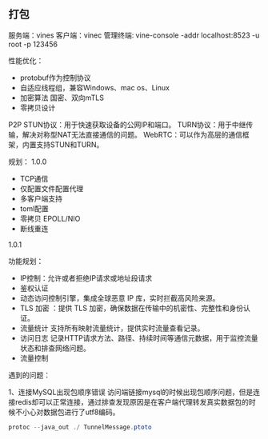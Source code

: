 
## 打包

服务端：vines
客户端：vinec
管理终端: vine-console -addr localhost:8523 -u root -p 123456

性能优化：
- protobuf作为控制协议
- 自适应线程组，兼容Windows、mac os、Linux
- 加密算法 国密、双向mTLS
- 零拷贝设计


P2P
STUN协议：用于快速获取设备的公网IP和端口。
TURN协议：用于中继传输，解决对称型NAT无法直接通信的问题。
WebRTC：可以作为高层的通信框架，内置支持STUN和TURN。


规划：
1.0.0
- TCP通信
- 仅配置文件配置代理
- 多客户端支持
- toml配置
- 零拷贝 EPOLL/NIO
- 断线重连

1.0.1



功能规划：

- IP控制：允许或者拒绝IP请求或地址段请求
- 鉴权认证
- 动态访问控制引擎，集成全球恶意 IP 库，实时拦截高风险来源。
- TLS 加密 ：提供 TLS 加密，确保数据在传输中的机密性、完整性和身份认证。
- 流量统计 支持所有映射流量统计，提供实时流量查看记录。
- 访问日志  记录HTTP请求方法、路径、持续时间等通信元数据，用于监控流量状态和排查网络问题。
- 流量控制


遇到的问题：

1、连接MySQL出现包顺序错误
访问端链接mysql的时候出现包顺序问题，但是连接redis却可以正常连接，通过排查发现原因是在客户端代理转发真实数据包的时候不小心对数据包进行了utf8编码。


```java
protoc --java_out ./ TunnelMessage.ptoto
```
